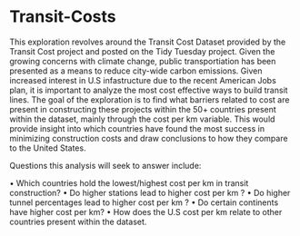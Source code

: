 # Transit-Costs
This exploration revolves around the Transit Cost Dataset provided by the Transit Cost project and posted on the Tidy Tuesday project. 
Given the growing concerns with climate change, public transportiation has been presented as a means to reduce city-wide carbon emissions. Given increased 
interest in U.S infastructure due to the recent American Jobs plan, it is important to analyze the most cost effective ways to build transit lines.
The goal of the exploration is to find what barriers related to cost are present in constructing these projects within the 50+ countries present within 
the dataset, mainly through the cost per km variable. This would provide insight into which countries have found the most success in minimizing construction costs and 
draw conclusions to how they compare to the United States. 

Questions this analysis will seek to answer include:

•	Which countries hold the lowest/highest cost per km in transit construction?
•	Do higher stations lead to higher cost per km ?
•	Do higher tunnel percentages lead to higher cost per km ?
•	Do certain continents have higher cost per km?
•	How does the U.S cost per km relate to other countries present within the dataset.
